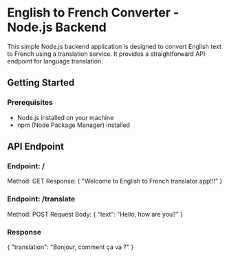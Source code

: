 
# English to French Converter - Node.js Backend
This simple Node.js backend application is designed to convert English text to French using a translation service. It provides a straightforward API endpoint for language translation.

## Getting Started
### Prerequisites
* Node.js installed on your machine
* npm (Node Package Manager) installed
## API Endpoint
### Endpoint: /
Method: GET
Response:
{
"Welcome to English to French translator app!!!"
}
### Endpoint: /translate
Method: POST
Request Body:
{
"text": "Hello, how are you?"
}
### Response
{
 "translation": "Bonjour, comment ça va ?"
}
